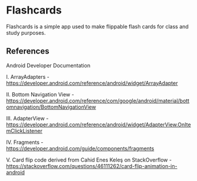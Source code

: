 # Flashcards

Flashcards is a simple app used to make flippable flash cards for class and study purposes.

## References
Android Developer Documentation

I. ArrayAdapters - https://developer.android.com/reference/android/widget/ArrayAdapter

II. Bottom Navigation View - https://developer.android.com/reference/com/google/android/material/bottomnavigation/BottomNavigationView

III. AdapterView - https://developer.android.com/reference/android/widget/AdapterView.OnItemClickListener

IV. Fragments - https://developer.android.com/guide/components/fragments

V. Card flip code derived from Cahid Enes Keleş on StackOverflow - https://stackoverflow.com/questions/46111262/card-flip-animation-in-android
